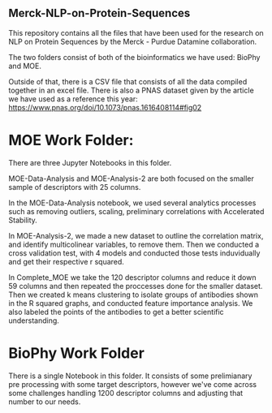 ## Merck-NLP-on-Protein-Sequences

This repository contains all the files that have been used for the research on NLP on Protein Sequences by the Merck - Purdue Datamine collaboration.

The two folders consist of both of the bioinformatics we have used: BioPhy and MOE.

Outside of that, there is a CSV file that consists of all the data compiled together in an excel file.
There is also a PNAS dataset given by the article we have used as a reference this year:
https://www.pnas.org/doi/10.1073/pnas.1616408114#fig02

# MOE Work Folder:
There are three Jupyter Notebooks in this folder.

MOE-Data-Analysis and MOE-Analysis-2 are both focused on the smaller sample of descriptors with 25 columns.

In the MOE-Data-Analysis notebook, we used several analytics processes such as removing outliers, scaling, preliminary correlations with Accelerated Stability.

In MOE-Analysis-2, we made a new dataset to outline the correlation matrix, and identify multicolinear variables, to remove them. Then we conducted a cross validation test, with 4 models and conducted those tests induvidually and get their respective r squared. 

In Complete_MOE we take the 120 descriptor columns and reduce it down 59 columns and then repeated the proccesses done for the smaller dataset. Then we created k means clustering to isolate groups of antibodies shown in the R squared graphs, and conducted feature importance analysis. We also labeled the points of the antibodies to get a better scientific understanding.

# BioPhy Work Folder

There is a single Notebook in this folder. It consists of some prelimianary pre processing with some target descriptors, however we've come across some challenges handling 1200 descriptor columns and adjusting that number to our needs.

